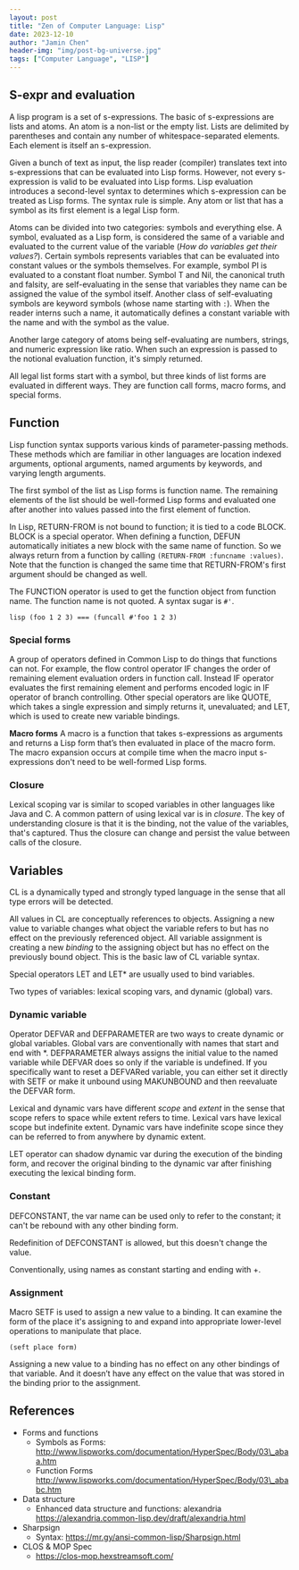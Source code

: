 ```yaml
---
layout: post
title: "Zen of Computer Language: Lisp"
date: 2023-12-10
author: "Jamin Chen"
header-img: "img/post-bg-universe.jpg"
tags: ["Computer Language", "LISP"]
---
```


## S-expr and evaluation

A lisp program is a set of s-expressions. The basic of s-expressions are lists and atoms. An atom is a non-list or the empty list. Lists are delimited by parentheses and contain any number of whitespace-separated elements. Each element is itself an s-expression.

Given a bunch of text as input, the lisp reader (compiler) translates text into s-expressions that can be evaluated into Lisp forms. However, not every s-expression is valid to be evaluated into Lisp forms. Lisp evaluation introduces a second-level syntax to determines which s-expression can be treated as Lisp forms. The syntax rule is simple. Any atom or list that has a symbol as its first element is a legal Lisp form.

Atoms can be divided into two categories: symbols and everything else. A symbol, evaluated as a Lisp form, is considered the same of a variable and evaluated to the current value of the variable (*How do variables get their values?*). Certain symbols represents variables that can be evaluated into constant values or the symbols themselves. For example, symbol PI is evaluated to a constant float number. Symbol T and Nil, the canonical truth and falsity, are self-evaluating in the sense that
variables they name can be assigned the value of the symbol itself. Another class of self-evaluating symbols are keyword symbols (whose name starting with `:`). When the reader interns such a name, it automatically defines a constant variable with the name and with the symbol as the value.

Another large category of atoms being self-evaluating are numbers, strings, and numeric expression like ratio. When such an expression is passed to the notional evaluation function, it's simply returned.

All legal list forms start with a symbol, but three kinds of list forms are evaluated in different ways. They are function call forms, macro forms, and special forms.

## Function

Lisp function syntax supports various kinds of parameter-passing methods. These methods which are familiar in other languages are location indexed arguments, optional arguments, named arguments by keywords, and varying length arguments.

The first symbol of the list as Lisp forms is function name. The remaining elements of the list should be well-formed Lisp forms and evaluated one after another into values passed into the first element of function.

In Lisp, RETURN-FROM is not bound to function; it is tied to a code BLOCK. BLOCK is a special operator. When defining a function, DEFUN automatically initiates a new block with the same name of function. So we always return from a function by calling `(RETURN-FROM :funcname :values)`. Note that the function is changed the same time that RETURN-FROM's first argument should be changed as well.

The FUNCTION operator is used to get the function object from function name. The function name is not quoted. A syntax sugar is `#'`.

`lisp (foo 1 2 3) === (funcall #'foo 1 2 3) `

### Special forms

A group of operators defined in Common Lisp to do things that functions can not. For example, the flow control operator IF changes the order of remaining element evaluation orders in function call. Instead IF operator evaluates the first remaining element and performs encoded logic in IF operator of branch controlling. Other special operators are like QUOTE, which takes a single expression and simply returns it, unevaluated; and LET, which is used to create new variable bindings.

**Macro forms** A macro is a function that takes s-expressions as arguments and returns a Lisp form that’s then evaluated in place of the macro form. The macro expansion occurs at compile time when the macro input s-expressions don't need to be well-formed Lisp forms.

### Closure

Lexical scoping var is similar to scoped variables in other languages like Java and C. A common pattern of using lexical var is in *closure*. The key of understanding closure is that it is the binding, not the value of the variables, that's captured. Thus the closure can change and persist the value between calls of the closure.

## Variables

CL is a dynamically typed and strongly typed language in the sense that all type errors will be detected.

All values in CL are conceptually references to objects. Assigning a new value to variable changes what object the variable refers to but has no effect on the previously referenced object. All variable assignment is creating a new *binding* to the assigning object but has no effect on the previously bound object. This is the basic law of CL variable syntax.

Special operators LET and LET\* are usually used to bind variables.

Two types of variables: lexical scoping vars, and dynamic (global) vars.

### Dynamic variable

Operator DEFVAR and DEFPARAMETER are two ways to create dynamic or global variables. Global vars are conventionally with names that start and end with \*. DEFPARAMETER always assigns the initial value to the named variable while DEFVAR does so only if the variable is undefined. If you specifically want to reset a DEFVARed variable, you can either set it directly with SETF or make it unbound using MAKUNBOUND and then reevaluate the DEFVAR form.

Lexical and dynamic vars have different *scope* and *extent* in the sense that scope refers to space while extent refers to time. Lexical vars have lexical scope but indefinite extent. Dynamic vars have indefinite scope since they can be referred to from anywhere by dynamic extent.

LET operator can shadow dynamic var during the execution of the binding form, and recover the original binding to the dynamic var after finishing executing the lexical binding form.

### Constant

DEFCONSTANT, the var name can be used only to refer to the constant; it can't be rebound with any other binding form.

Redefinition of DEFCONSTANT is allowed, but this doesn't change the value.

Conventionally, using names as constant starting and ending with +.

### Assignment

Macro SETF is used to assign a new value to a binding. It can examine the form of the place it's assigning to and expand into appropriate lower-level operations to manipulate that place.

    (seft place form)

Assigning a new value to a binding has no effect on any other bindings of that variable. And it doesn’t have any effect on the value that was stored in the binding prior to the assignment.

## References

*   Forms and functions
    *   Symbols as Forms: http://www.lispworks.com/documentation/HyperSpec/Body/03\_abaa.htm
    *   Function Forms http://www.lispworks.com/documentation/HyperSpec/Body/03\_ababc.htm
*   Data structure
    *   Enhanced data structure and functions:  alexandria https://alexandria.common-lisp.dev/draft/alexandria.html
*   Sharpsign
    *   Syntax: https://mr.gy/ansi-common-lisp/Sharpsign.html
*   CLOS & MOP Spec
    *   https://clos-mop.hexstreamsoft.com/
